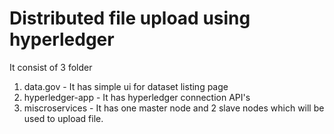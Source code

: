 # Distributed file upload using hyperledger


It consist of 3 folder
1. data.gov - It has simple ui for dataset listing page
2. hyperledger-app - It has hyperledger connection API's
3. miscroservices - It has one master node and 2 slave nodes which will be used to upload file.

